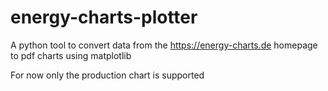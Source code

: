 # energy-charts-plotter
A python tool to convert data from the https://energy-charts.de homepage to pdf charts using matplotlib

For now only the production chart is supported
